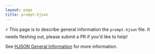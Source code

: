```yaml
---
layout: page
title: prompt.hjson
---
```

:zap: This page is to describe general information the `prompt.hjson` file. It
needs fleshing out, please submit a PR if you'd like to help!

See [HJSON General Information](hjson.md) for more information.
